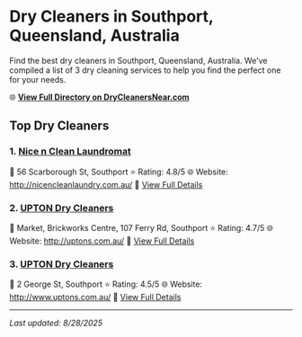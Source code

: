 # Dry Cleaners in Southport, Queensland, Australia

Find the best dry cleaners in Southport, Queensland, Australia. We've compiled a list of 3 dry cleaning services to help you find the perfect one for your needs.

🌐 **[View Full Directory on DryCleanersNear.com](https://drycleanersnear.com/city/Australia/Queensland/Southport)**

## Top Dry Cleaners

### 1. [Nice n Clean Laundromat](https://drycleanersnear.com/dryCleaner/68aa736e39cc7c0899005b1c/nice-n-clean-laundromat)
📍 56 Scarborough St, Southport
⭐ Rating: 4.8/5
🌐 Website: http://nicencleanlaundry.com.au/
🔗 [View Full Details](https://drycleanersnear.com/dryCleaner/68aa736e39cc7c0899005b1c/nice-n-clean-laundromat)

### 2. [UPTON Dry Cleaners](https://drycleanersnear.com/dryCleaner/68aa73b639cc7c0899005d9d/upton-dry-cleaners)
📍 Market, Brickworks Centre, 107 Ferry Rd, Southport
⭐ Rating: 4.7/5
🌐 Website: http://uptons.com.au/
🔗 [View Full Details](https://drycleanersnear.com/dryCleaner/68aa73b639cc7c0899005d9d/upton-dry-cleaners)

### 3. [UPTON Dry Cleaners](https://drycleanersnear.com/dryCleaner/68aa734c39cc7c08990059f1/upton-dry-cleaners)
📍 2 George St, Southport
⭐ Rating: 4.5/5
🌐 Website: http://www.uptons.com.au/
🔗 [View Full Details](https://drycleanersnear.com/dryCleaner/68aa734c39cc7c08990059f1/upton-dry-cleaners)


---

*Last updated: 8/28/2025*
